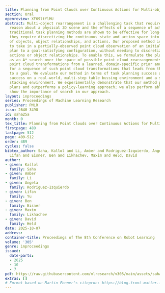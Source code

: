 ```yaml
---
title: Planning from Point Clouds over Continuous Actions for Multi-object Rearrangement
section: Oral
openreview: XF69ltYlMU
abstract: Multi-object rearrangement is a challenging task that requires robots to
  reason about a physical 3D scene and the effects of a sequence of actions. While
  traditional task planning methods are shown to be effective for long-horizon manipulation,
  they require discretizing the continuous state and action space into symbolic descriptions
  of objects, object relationships, and actions. Our proposed method is instead able
  to take in a partially-observed point cloud observation of an initial scene and
  plan to a goal-satisfying configuration, without needing to discretize the set of
  actions or object relationships. To enable this, we formulate the planning problem
  as an A* search over the space of possible point cloud rearrangements. We sample
  point cloud transformations from a learned, domain-specific prior and then search
  for a sequence of such point cloud transformations that leads from the initial state
  to a goal. We evaluate our method in terms of task planning success and task execution
  success on a real-world, multi-step table bussing environment and a simulation block
  stacking environment. We experimentally demonstrate that our method produces successful
  plans and outperforms a policy-learning approach; we also perform ablations that
  show the importance of search in our approach.
layout: inproceedings
series: Proceedings of Machine Learning Research
publisher: PMLR
issn: 2640-3498
id: saha25a
month: 0
tex_title: Planning from Point Clouds over Continuous Actions for Multi-object Rearrangement
firstpage: 489
lastpage: 512
page: 489-512
order: 489
cycles: false
bibtex_author: Saha, Kallol and Li, Amber and Rodriguez-Izquierdo, Angela and Yu,
  Lifan and Eisner, Ben and Likhachev, Maxim and Held, David
author:
- given: Kallol
  family: Saha
- given: Amber
  family: Li
- given: Angela
  family: Rodriguez-Izquierdo
- given: Lifan
  family: Yu
- given: Ben
  family: Eisner
- given: Maxim
  family: Likhachev
- given: David
  family: Held
date: 2025-10-07
address:
container-title: Proceedings of The 8th Conference on Robot Learning
volume: '305'
genre: inproceedings
issued:
  date-parts:
  - 2025
  - 10
  - 7
pdf: https://raw.githubusercontent.com/mlresearch/v305/main/assets/saha25a/saha25a.pdf
extras: []
# Format based on Martin Fenner's citeproc: https://blog.front-matter.io/posts/citeproc-yaml-for-bibliographies/
---
```

